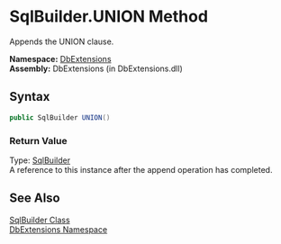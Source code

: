 SqlBuilder.UNION Method
=======================
Appends the UNION clause.

**Namespace:** [DbExtensions][1]  
**Assembly:** DbExtensions (in DbExtensions.dll)

Syntax
------

```csharp
public SqlBuilder UNION()
```

### Return Value
Type: [SqlBuilder][2]  
A reference to this instance after the append operation has completed.

See Also
--------
[SqlBuilder Class][2]  
[DbExtensions Namespace][1]  

[1]: ../README.md
[2]: README.md